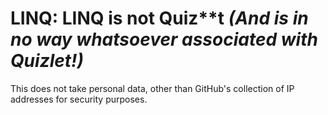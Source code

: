 # LINQ: LINQ is not Quiz**t *(And is in no way whatsoever associated with Quizlet!)*
This does not take personal data, other than GitHub's collection of IP addresses for security purposes.
